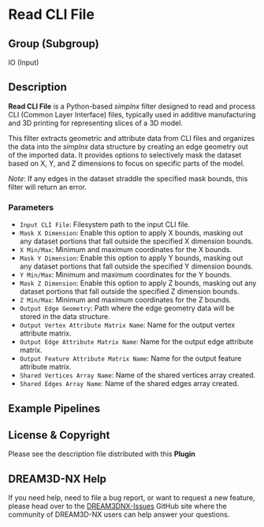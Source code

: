 # Read CLI File

## Group (Subgroup)

IO (Input)

## Description

**Read CLI File** is a Python-based *simplnx* filter designed to read and process CLI (Common Layer Interface) files, typically used in additive manufacturing and 3D printing for representing slices of a 3D model.

This filter extracts geometric and attribute data from CLI files and organizes the data into the *simplnx* data structure by creating an edge geometry out of the imported data. It provides options to selectively mask the dataset based on X, Y, and Z dimensions to focus on specific parts of the model.

*Note*: If any edges in the dataset straddle the specified mask bounds, this filter will return an error.

### Parameters

- `Input CLI File`: Filesystem path to the input CLI file.
- `Mask X Dimension`: Enable this option to apply X bounds, masking out any dataset portions that fall outside the specified X dimension bounds.
- `X Min/Max`: Minimum and maximum coordinates for the X bounds.
- `Mask Y Dimension`: Enable this option to apply Y bounds, masking out any dataset portions that fall outside the specified Y dimension bounds.
- `Y Min/Max`: Minimum and maximum coordinates for the Y bounds.
- `Mask Z Dimension`: Enable this option to apply Z bounds, masking out any dataset portions that fall outside the specified Z dimension bounds.
- `Z Min/Max`: Minimum and maximum coordinates for the Z bounds.
- `Output Edge Geometry`: Path where the edge geometry data will be stored in the data structure.
- `Output Vertex Attribute Matrix Name`: Name for the output vertex attribute matrix.
- `Output Edge Attribute Matrix Name`: Name for the output edge attribute matrix.
- `Output Feature Attribute Matrix Name`: Name for the output feature attribute matrix.
- `Shared Vertices Array Name`: Name of the shared vertices array created.
- `Shared Edges Array Name`: Name of the shared edges array created.

## Example Pipelines

## License & Copyright

Please see the description file distributed with this **Plugin**

## DREAM3D-NX Help

If you need help, need to file a bug report, or want to request a new feature, please head over to the [DREAM3DNX-Issues](https://github.com/BlueQuartzSoftware/DREAM3DNX-Issues) GitHub site where the community of DREAM3D-NX users can help answer your questions.